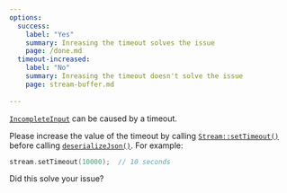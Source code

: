 ```yaml
---
options:
  success:
    label: "Yes"
    summary: Inreasing the timeout solves the issue
    page: /done.md
  timeout-increased:
    label: "No"
    summary: Inreasing the timeout doesn't solve the issue
    page: stream-buffer.md
    
---
```


[`IncompleteInput`](/v7/api/misc/deserializationerror/#incompleteinput) can be caused by a timeout.

Please increase the value of the timeout by calling [`Stream::setTimeout()`](https://www.arduino.cc/reference/en/language/functions/communication/stream/streamsettimeout/) before calling [`deserializeJson()`](/v7/api/json/deserializejson/). For example:

```c++
stream.setTimeout(10000);  // 10 seconds
```

Did this solve your issue?
